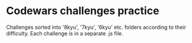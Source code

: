 # Codewars challenges practice

Challenges sorted into '8kyu', '7kyu', '6kyu' etc. folders according to their difficulty.
Each challenge is in a separate .js file.
